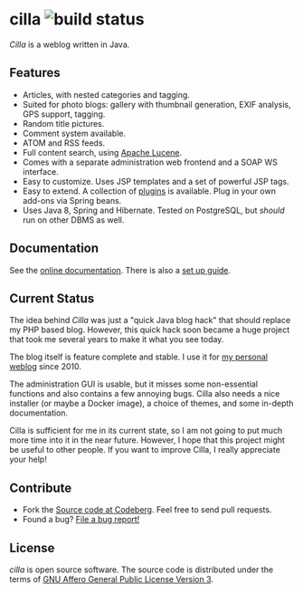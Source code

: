 # cilla  ![build status](https://shredzone.org/badge/cilla.svg)

_Cilla_ is a weblog written in Java.

## Features

* Articles, with nested categories and tagging.
* Suited for photo blogs: gallery with thumbnail generation, EXIF analysis, GPS support, tagging.
* Random title pictures.
* Comment system available.
* ATOM and RSS feeds.
* Full content search, using [Apache Lucene](http://lucene.apache.org/).
* Comes with a separate administration web frontend and a SOAP WS interface.
* Easy to customize. Uses JSP templates and a set of powerful JSP tags.
* Easy to extend. A collection of [plugins](https://codeberg.org/shred/cilla-plugin) is available. Plug in your own add-ons via Spring beans.
* Uses Java 8, Spring and Hibernate. Tested on PostgreSQL, but _should_ run on other DBMS as well.

## Documentation

See the [online documentation](https://shredzone.org/maven/cilla/). There is also a [set up guide](https://shredzone.org/maven/cilla/setup.html).

## Current Status

The idea behind _Cilla_ was just a "quick Java blog hack" that should replace my PHP based blog. However, this quick hack soon became a huge project that took me several years to make it what you see today.

The blog itself is feature complete and stable. I use it for [my personal weblog](https://shred.zone) since 2010.

The administration GUI is usable, but it misses some non-essential functions and also contains a few annoying bugs. Cilla also needs a nice installer (or maybe a Docker image), a choice of themes, and some in-depth documentation.

Cilla is sufficient for me in its current state, so I am not going to put much more time into it in the near future. However, I hope that this project might be useful to other people. If you want to improve Cilla, I really appreciate your help!

## Contribute

* Fork the [Source code at Codeberg](https://codeberg.org/shred/cilla). Feel free to send pull requests.
* Found a bug? [File a bug report!](https://codeberg.org/shred/cilla/issues)

## License

_cilla_ is open source software. The source code is distributed under the terms of [GNU Affero General Public License Version 3](http://www.gnu.org/licenses/agpl-3.0.html).
